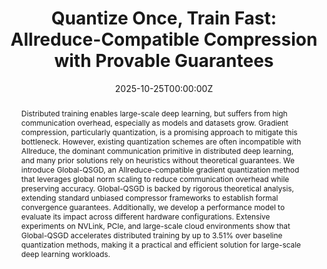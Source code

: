 ---
title: "Quantize Once, Train Fast: Allreduce-Compatible Compression with Provable Guarantees"
authors:
  - Admin
  - Marco Canini
  - Peter Richtárik
  - Samuel Horváth

date: "2025-10-25T00:00:00Z"

# Schedule page publish date (NOT publication's date).
publishDate: "2022-11-08T00:00:00Z"

# Publication type.
# Legend: 0 = Uncategorized; 1 = Conference paper; 2 = Journal article;
# 3 = Preprint / Working Paper; 4 = Report; 5 = Book; 6 = Book section;
# 7 = Thesis; 8 = Patent
publication_types: ["1"]

# Publication name and optional abbreviated publication name.
publication: "*ECAI*"
publication_short: "ECAI"

abstract: Distributed training enables large-scale deep learning, but suffers from high communication overhead, especially as models and datasets grow. Gradient compression, particularly quantization, is a promising approach to mitigate this bottleneck. However, existing quantization schemes are often incompatible with Allreduce, the dominant communication primitive in distributed deep learning, and many prior solutions rely on heuristics without theoretical guarantees. We introduce Global-QSGD, an Allreduce-compatible gradient quantization method that leverages global norm scaling to reduce communication overhead while preserving accuracy. Global-QSGD is backed by rigorous theoretical analysis, extending standard unbiased compressor frameworks to establish formal convergence guarantees. Additionally, we develop a performance model to evaluate its impact across different hardware configurations. Extensive experiments on NVLink, PCIe, and large-scale cloud environments show that Global-QSGD accelerates distributed training by up to 3.51% over baseline quantization methods, making it a practical and efficient solution for large-scale deep learning workloads.

# Summary. An optional shortened abstract.
summary:

tags:
featured: false

# links:
# - name: ""
#   url: ""
url_pdf: 'https://arxiv.org/pdf/2305.18627' 
url_code: ''
url_dataset: ''
url_poster: ''
url_project: ''
url_slides: ''
url_source: ''
url_video: ''

# Featured image
# To use, add an image named `featured.jpg/png` to your page's folder. 
image:
  caption: 
  focal_point: 
  preview_only: false

# Associated Projects (optional).
#   Associate this publication with one or more of your projects.
#   Simply enter your project's folder or file name without extension.
#   E.g. `internal-project` references `content/project/internal-project/index.md`.
#   Otherwise, set `projects: []`.
projects: []

# Slides (optional).
#   Associate this publication with Markdown slides.
#   Simply enter your slide deck's filename without extension.
#   E.g. `slides: "example"` references `content/slides/example/index.md`.
#   Otherwise, set `slides: ""`.
slides: ""
---